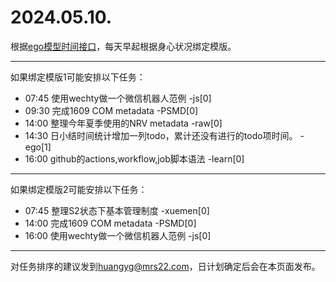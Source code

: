 # 2024.05.10.

根据[ego模型时间接口](https://gitee.com/hyg/blog/blob/master/timeflow.md)，每天早起根据身心状况绑定模版。

---
如果绑定模版1可能安排以下任务：

- 07:45	使用wechty做一个微信机器人范例 -js[0]
- 09:30	完成1609 COM metadata -PSMD[0]
- 14:00	整理今年夏季使用的NRV metadata -raw[0]
- 14:30	日小结时间统计增加一列todo，累计还没有进行的todo项时间。 -ego[1]
- 16:00	github的actions,workflow,job脚本语法 -learn[0]

---
如果绑定模版2可能安排以下任务：

- 07:45	整理S2状态下基本管理制度 -xuemen[0]
- 14:00	完成1609 COM metadata -PSMD[0]
- 16:00	使用wechty做一个微信机器人范例 -js[0]

---
对任务排序的建议发到<huangyg@mrs22.com>，日计划确定后会在本页面发布。